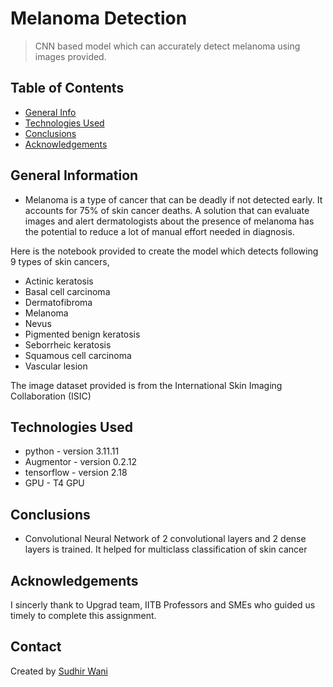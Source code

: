 # Melanoma Detection
> CNN based model which can accurately detect melanoma using images provided.


## Table of Contents
* [General Info](#general-information)
* [Technologies Used](#technologies-used)
* [Conclusions](#conclusions)
* [Acknowledgements](#acknowledgements)

<!-- You can include any other section that is pertinent to your problem -->

## General Information
- Melanoma is a type of cancer that can be deadly if not detected early. It accounts for 75% of skin cancer deaths. A solution that can evaluate images and alert dermatologists about the presence of melanoma has the potential to reduce a lot of manual effort needed in diagnosis.

Here is the notebook provided to create the model which detects following 9 types of skin cancers,
- Actinic keratosis
- Basal cell carcinoma
- Dermatofibroma
- Melanoma
- Nevus
- Pigmented benign keratosis
- Seborrheic keratosis
- Squamous cell carcinoma
- Vascular lesion

The image dataset provided is from the International Skin Imaging Collaboration (ISIC)

## Technologies Used
- python - version 3.11.11
- Augmentor - version 0.2.12
- tensorflow - version 2.18
- GPU - T4 GPU

## Conclusions
- Convolutional Neural Network of 2 convolutional layers and 2 dense layers is trained. It helped for multiclass classification of skin cancer

## Acknowledgements
I sincerly thank to Upgrad team, IITB Professors and SMEs who guided us timely to complete this assignment.

## Contact
Created by [Sudhir Wani](https://github.com/sudhirswani)
